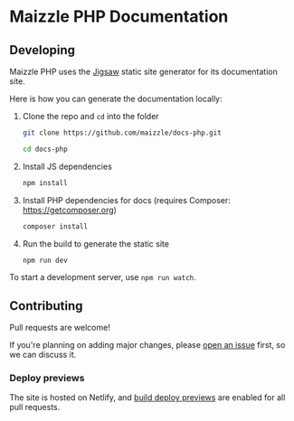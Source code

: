 # Maizzle PHP Documentation

## Developing

Maizzle PHP uses the [Jigsaw](http://jigsaw.tighten.co/) static site generator for its documentation site. 

Here is how you can generate the documentation locally:

1. Clone the repo and `cd` into the folder

    ```sh
    git clone https://github.com/maizzle/docs-php.git 
    
    cd docs-php
    ```

2. Install JS dependencies

    ```sh
    npm install
    ```

3. Install PHP dependencies for docs (requires Composer: https://getcomposer.org)

    ```sh
    composer install
    ```

4. Run the build to generate the static site

    ```sh
    npm run dev
    ```

To start a development server, use `npm run watch`.

## Contributing

Pull requests are welcome! 

If you're planning on adding major changes, please [open an issue](https://github.com/maizzle/docs-php/issues) first, so we can discuss it.

### Deploy previews

The site is hosted on Netlify, and [build deploy previews](https://www.netlify.com/blog/2016/07/20/introducing-deploy-previews-in-netlify/) are enabled for all pull requests.
